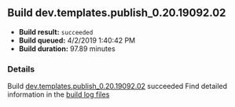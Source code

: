 ## Build dev.templates.publish_0.20.19092.02
- **Build result:** `succeeded`
- **Build queued:** 4/2/2019 1:40:42 PM
- **Build duration:** 97.89 minutes
### Details
Build [dev.templates.publish_0.20.19092.02](https://winappstudio.visualstudio.com/web/build.aspx?pcguid=a4ef43be-68ce-4195-a619-079b4d9834c2&builduri=vstfs%3a%2f%2f%2fBuild%2fBuild%2f27467) succeeded
Find detailed information in the [build log files](https://uwpctdiags.blob.core.windows.net/buildlogs/dev.templates.publish_0.20.19092.02_logs.zip)

